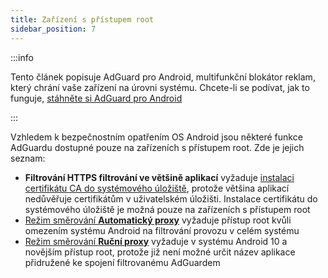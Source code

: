```yaml
---
title: Zařízení s přístupem root
sidebar_position: 7
---
```


:::info

Tento článek popisuje AdGuard pro Android, multifunkční blokátor reklam, který chrání vaše zařízení na úrovni systému. Chcete-li se podívat, jak to funguje, [stáhněte si AdGuard pro Android](https://agrd.io/download-kb-adblock)

:::

Vzhledem k bezpečnostním opatřením OS Android jsou některé funkce AdGuardu dostupné pouze na zařízeních s přístupem root. Zde je jejich seznam:

- **Filtrování HTTPS filtrování ve většině aplikací** vyžaduje [instalaci certifikátu CA do systémového úložiště](/adguard-for-android/features/settings#security-certificates), protože většina aplikací nedůvěřuje certifikátům v uživatelském úložišti. Instalace certifikátu do systémového úložiště je možná pouze na zařízeních s přístupem root
- [Režim směrování **Automatický proxy**](/adguard-for-android/features/settings#routing-mode) vyžaduje přístup root kvůli omezením systému Android na filtrování provozu v celém systému
- [Režim směrování **Ruční proxy**](/adguard-for-android/features/settings#routing-mode) vyžaduje v systému Android 10 a novějším přístup root, protože již není možné určit název aplikace přidružené ke spojení filtrovanému AdGuardem
